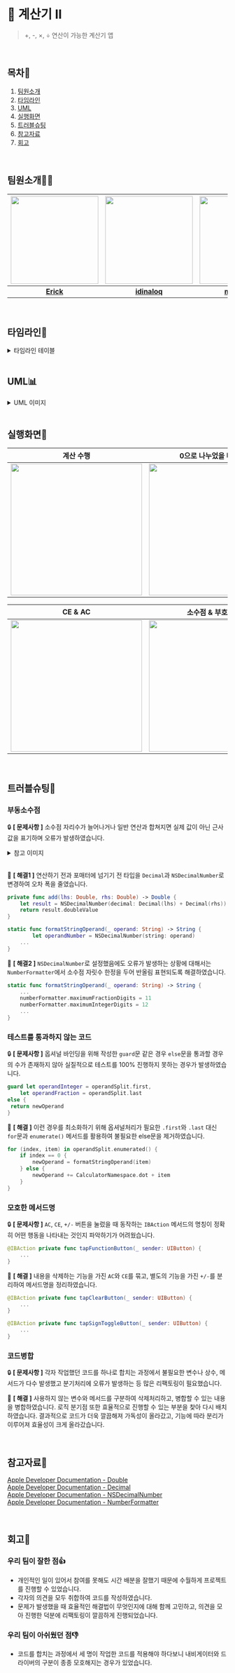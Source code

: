 # 🧮 계산기 II

> +, -, ×, ÷ 연산이 가능한 계산기 앱

</br>

## 목차📌</br>
1. [팀원소개](#1.)
2. [타임라인](#2.)
3. [UML](#3.)
4. [실행화면](#4.)
5. [트러블슈팅](#5.)
6. [참고자료](#6.)
7. [회고](#7.)

</br>

<a id="1."></a>

## 팀원소개🧑‍💻
|<img src="https://user-images.githubusercontent.com/109963294/235300758-fe15d3c5-e312-41dd-a9dd-d61e0ab354cf.png" width="200"/>|<img src="https://user-images.githubusercontent.com/109963294/235301015-b81055d2-8618-433c-b680-58b6a38047d9.png" width="200"/>|<img src="https://hackmd.io/_uploads/r1rWKewLn.png" width="200"/>|
| :-: | :-: | :-: |
|[**Erick**](https://github.com/h-suo)|[**idinaloq**](https://github.com/idinaloq)|[**maxhyunm**](https://github.com/maxhyunm)<br/>|

</br>

<a id="2."></a>

## 타임라인📅
<details><summary>타임라인 테이블</summary>
    <div markdown="1">
        <table>
            <tr>
                <td><b>날짜</b></td>
                <td><b>작업내용</b></td>
            </tr>
            <tr>
                <td>6/12(월)</td>
                <td>ExpressionParser, Operator 타입 병합 및 리팩토링<br/></td>
            </tr>
            <tr>
                <td>6/13(화)</td>
                <td>CalculatorNamespace, OperandFormatter 병합 및 리팩토링<br/>나누기 연산문제 수정<br/></td>
            </tr>
            <tr>
                <td>6/14(수)</td>
                <td>병합된 코드 기반으로 정상작동할 수 있도록 OperationManager, CalculatorViewController 리팩토링<br/>OperationManager, OperandFormatter 유닛테스트 작성<br/></td>
            </tr>
            <tr>
                <td>6/15(목)</td>
                <td>OperandFormatter 리팩토링 - 부동소수점 표기 문제 수정 및 불필요한 메서드 삭제<br/>CalculatorViewController 리팩토링 - tapFunctionButton 메서드 분할<br/></td>
            </tr>
            <tr>
                <td>6/16(금)</td>
                <td>setUpCalculationDetailsLabel() 메서드 생성<br/>README 작성</td>
            </tr>
        </table>
    </div>
</details>
    
</br>

<a id="3."></a>

## UML📊
<details><summary>UML 이미지</summary>
    <div markdown="1">
        <img src="https://github.com/idinaloq/testRep/assets/124647187/4de1076f-d5c6-4441-bfbd-b096615d6ec9" width="700">
    </div></details>
</br>

<a id="4."></a>

## 실행화면📱

| **계산 수행** | **0으로 나누었을 때 NaN** |
|:----:|:----:|
|<img src="https://github.com/h-suo/ios-calculator-app/assets/109963294/27713959-1060-4abe-beaa-64919440373b" width="300"/>|<img src="https://github.com/h-suo/ios-calculator-app/assets/109963294/ba6f9ef9-67d8-44fe-a470-87524d2a9585" width="300"/>|

| **CE & AC** | **소수점 & 부호 변경** |
|:----:|:----:|
|<img src="https://github.com/h-suo/ios-calculator-app/assets/109963294/7ba36e98-093e-4e52-837c-93b7d61083a1" width="300"/>|<img src="https://github.com/h-suo/ios-calculator-app/assets/109963294/ba112176-a48a-40b7-ac6e-526fec84319d" width="300"/>|

</br>

<a id="5."></a>

## 트러블슈팅🚨

### 부동소수점
🔒 **[ 문제사항 ]** 
소수점 자리수가 늘어나거나 일반 연산과 합쳐지면 실제 값이 아닌 근사값을 표기하며 오류가 발생하였습니다.
<details>
    <summary>참고 이미지</summary>
    <div markdown="1">
        <img src="https://hackmd.io/_uploads/BJyExtuvn.png">
    </div>
</details>
<br>

🔑 **[ 해결1 ]** 
연산하기 전과 포매터에 넘기기 전 타입을 `Decimal`과 `NSDecimalNumber`로 변경하여 오차 폭을 줄였습니다.
```swift
private func add(lhs: Double, rhs: Double) -> Double {
    let result = NSDecimalNumber(decimal: Decimal(lhs) + Decimal(rhs))
    return result.doubleValue
}

static func formatStringOperand(_ operand: String) -> String {
        let operandNumber = NSDecimalNumber(string: operand)
    ...
}
```
🔑 **[ 해결2 ]** 
`NSDecimalNumber`로 설정했음에도 오류가 발생하는 상황에 대해서는 `NumberFormatter`에서 소수점 자릿수 한정을 두어 반올림 표현되도록 해결하였습니다.
```swift
static func formatStringOperand(_ operand: String) -> String {
    ...
    numberFormatter.maximumFractionDigits = 11
    numberFormatter.maximumIntegerDigits = 12
    ...
}
```

### 테스트를 통과하지 않는 코드
🔒 **[ 문제사항 ]** 
옵셔널 바인딩을 위해 작성한 `guard`문 같은 경우 `else`문을 통과할 경우의 수가 존재하지 않아 실질적으로 테스트를 100% 진행하지 못하는 경우가 발생하였습니다. 
```swift
guard let operandInteger = operandSplit.first,
    let operandFraction = operandSplit.last
else {
 return newOperand
}
```
🔑 **[ 해결 ]** 
이런 경우를 최소화하기 위해 옵셔널처리가 필요한 `.first`와 `.last` 대신 `for`문과 `enumerate()` 메서드를 활용하여 불필요한 else문을 제거하였습니다.
```swift
for (index, item) in operandSplit.enumerated() {
    if index == 0 {
        newOperand = formatStringOperand(item)
    } else {
        newOperand += CalculatorNamespace.dot + item
    }
}
```

### 모호한 메서드명
🔒 **[ 문제사항 ]** 
`AC`, `CE`, `+/-` 버튼을 눌렀을 때 동작하는 `IBAction` 메서드의 명칭이 정확히 어떤 행동을 나타내는 것인지 파악하기가 어려웠습니다.
```swift
@IBAction private func tapFunctionButton(_ sender: UIButton) {
    ...
}
```
🔑 **[ 해결 ]** 
내용을 삭제하는 기능을 가진 `AC`와 `CE`를 묶고, 별도의 기능을 가진 `+/-`를 분리하여 메서드명을 정리하였습니다.
```swift
@IBAction private func tapClearButton(_ sender: UIButton) {
    ...
}

@IBAction private func tapSignToggleButton(_ sender: UIButton) {
    ...
}
```


### 코드병합
🔒 **[ 문제사항 ]** 
각자 작업했던 코드를 하나로 합치는 과정에서 불필요한 변수나 상수, 메서드가 다수 발생했고 분기처리에 오류가 발생하는 등 많은 리팩토링이 필요했습니다.

🔑 **[ 해결 ]** 
사용하지 않는 변수와 메서드를 구분하여 삭제처리하고, 병합할 수 있는 내용을 병합하였습니다. 로직 분기점 또한 효율적으로 진행할 수 있는 부분을 찾아 다시 배치하였습니다. 결과적으로 코드가 더욱 깔끔해져 가독성이 올라갔고, 기능에 따라 분리가 이루어져 효율성이 크게 올라갔습니다.

</br>

<a id="6."></a>

## 참고자료📘
[Apple Developer Documentation - Double](https://developer.apple.com/documentation/swift/double)</br>
[Apple Developer Documentation - Decimal](https://developer.apple.com/documentation/foundation/decimal)</br>
[Apple Developer Documentation - NSDecimalNumber](https://developer.apple.com/documentation/foundation/nsdecimalnumber)</br>
[Apple Developer Documentation - NumberFormatter](https://developer.apple.com/documentation/foundation/numberformatter)</br>

</br>

<a id="7."></a>

## 회고📝
### 우리 팀이 잘한 점👍
- 개인적인 일이 있어서 참여를 못해도 시간 배분을 잘했기 때문에 수월하게 프로젝트를 진행할 수 있었습니다.</br>
- 각자의 의견을 모두 취합하여 코드를 작성하였습니다.</br>
- 문제가 발생했을 때 효율적인 해결법이 무엇인지에 대해 함께 고민하고, 의견을 모아 진행한 덕분에 리팩토링이 깔끔하게 진행되었습니다.</br>

### 우리 팀이 아쉬웠던 점👎
- 코드를 합치는 과정에서 세 명이 작업한 코드를 적용해야 하다보니 내비게이터와 드라이버의 구분이 종종 모호해지는 경우가 있었습니다.</br>
